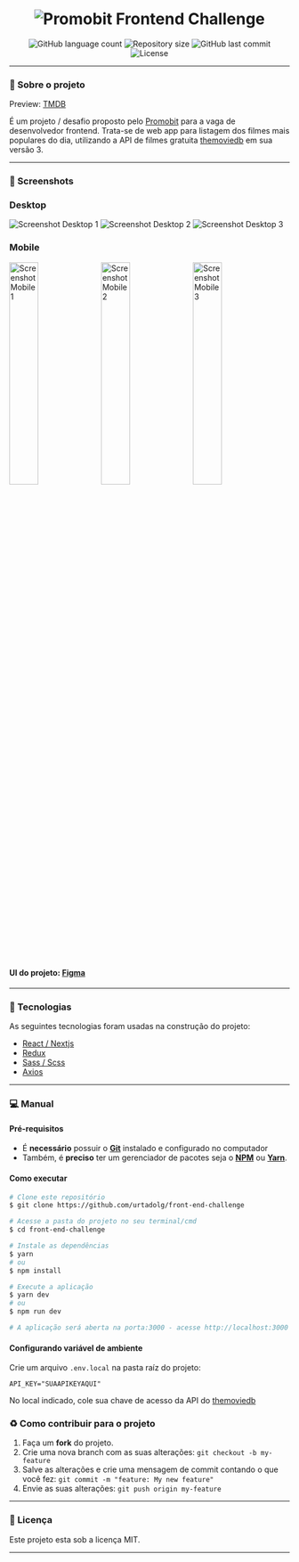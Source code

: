 <h1 align="center">
    <img alt="Promobit Frontend Challenge" title="logo" src="https://user-images.githubusercontent.com/89041463/153469060-24e81aef-b3ea-4d86-8bb2-c051ad0f5f1a.png" />
</h1>

<p align="center">
  <img alt="GitHub language count" src="https://img.shields.io/github/languages/count/urtadolg/front-end-challenge?color=%2304D361">

  <img alt="Repository size" src="https://img.shields.io/github/repo-size/urtadolg/front-end-challenge">
  
  <img alt="GitHub last commit" src="https://img.shields.io/github/last-commit/urtadolg/front-end-challenge">
    
  <img alt="License" src="https://img.shields.io/badge/license-MIT-brightgreen">
</p>

---

### :rocket: Sobre o projeto
Preview: <a href="https://front-end-challenge-ashen.vercel.app/">TMDB</a>

É um projeto / desafio proposto pelo <a href="https://www.promobit.com.br/">Promobit</a> para a vaga de desenvolvedor frontend. Trata-se de web app para listagem dos filmes mais populares do dia, utilizando a API de filmes gratuita <a href="https://developers.themoviedb.org/3/getting-started/introduction">themoviedb</a> em sua versão 3.

---

### 🎨 Screenshots

  ### Desktop
  <img alt="Screenshot Desktop 1" title="logo" src="https://user-images.githubusercontent.com/89041463/153473244-89c2cf22-3fd1-4878-a44b-abd76792ce4c.png" />
  <img alt="Screenshot Desktop 2" title="logo" src="https://user-images.githubusercontent.com/89041463/153475469-7e029d99-89ac-4ac7-9ed8-7c89b7ff6711.png" />
  <img alt="Screenshot Desktop 3" title="logo" src="https://user-images.githubusercontent.com/89041463/153475474-46ecd5e2-b87e-4394-8a91-86cd1a244335.png" />
  
  ### Mobile
  <div>
  <img width="32%"  alt="Screenshot Mobile 1" title="logo" src="https://user-images.githubusercontent.com/89041463/153488514-21048b53-d87e-426d-bd58-9d4a9865a26a.png" />
  <img width="32%"  alt="Screenshot Mobile 2" title="logo" src="https://user-images.githubusercontent.com/89041463/153488516-af1fd81b-e2f6-4fd7-b145-223be067149f.png" />
  <img width="32%"  alt="Screenshot Mobile 3" title="logo" src="https://user-images.githubusercontent.com/89041463/153488507-d3a9d4c7-7827-4994-bca4-87ae751fff72.png" /> 
</div>

#### UI do projeto: [Figma](https://www.figma.com/file/rM7WPqhLY9ObnGzSCeWLxB/Teste-Front-End)

---

### :space_invader: Tecnologias

As seguintes tecnologias foram usadas na construção do projeto:

- <a href="https://nextjs.org/">React / Nextjs</a>
- <a href="https://redux.js.org/">Redux</a>
- <a href="https://sass-lang.com/">Sass / Scss</a>
- <a href="https://axios-http.com/">Axios</a>

---
### :computer: Manual

#### Pré-requisitos

- É **necessário** possuir o **[Git][git]** instalado e configurado no computador
- Também, é **preciso** ter um gerenciador de pacotes seja o **[NPM][npm]** ou **[Yarn][yarn]**.

#### Como executar

```bash
# Clone este repositório
$ git clone https://github.com/urtadolg/front-end-challenge

# Acesse a pasta do projeto no seu terminal/cmd
$ cd front-end-challenge

# Instale as dependências
$ yarn
# ou
$ npm install

# Execute a aplicação
$ yarn dev
# ou
$ npm run dev

# A aplicação será aberta na porta:3000 - acesse http://localhost:3000

```

#### Configurando variável de ambiente

Crie um arquivo `.env.local` na pasta raíz do projeto:

```dosini
API_KEY="SUAAPIKEYAQUI"
```

No local indicado, cole sua chave de acesso da API do <a href="https://developers.themoviedb.org/3/getting-started/introduction">themoviedb</a>


### :recycle: Como contribuir para o projeto

1. Faça um **fork** do projeto.
2. Crie uma nova branch com as suas alterações: `git checkout -b my-feature`
3. Salve as alterações e crie uma mensagem de commit contando o que você fez: `git commit -m "feature: My new feature"`
4. Envie as suas alterações: `git push origin my-feature`

---

### :page_with_curl: Licença

Este projeto esta sob a licença MIT.

---

[yarn]: https://yarnpkg.com/
[npm]: https://www.npmjs.com/
[git]: https://git-scm.com/
[license]: https://opensource.org/licenses/MIT
